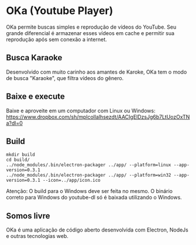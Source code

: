 # OKa (Youtube Player)

OKa permite buscas simples e reprodução de vídeos do YouTube. Seu grande diferencial é armazenar esses vídeos em cache e permitir sua reprodução após sem conexão a internet.

## Busca Karaoke
Desenvolvido com muito carinho aos amantes de Karoke, OKa tem o modo de busca "Karaoke", que filtra vídeos do gênero.

## Baixe e execute
Baixe e aproveite em um computador com Linux ou Windows:
https://www.dropbox.com/sh/mplcollalhsezdt/AACIgElDzsJg6b7LtUozOxTNa?dl=0

## Build
```
mkdir build
cd build/
../node_modules/.bin/electron-packager ../app/ --platform=linux --app-version=0.3.1
../node_modules/.bin/electron-packager ../app/ --platform=win32 --app-version=0.3.1 --icon=../app/icon.ico
```

Atenção: O build para o Windows deve ser feita no mesmo. O binário correto para Windows do youtube-dl só é baixada utilizando o Windows.

## Somos livre
OKa é uma aplicação de código aberto desenvolvida com Electron, NodeJs e outras tecnologias web.
